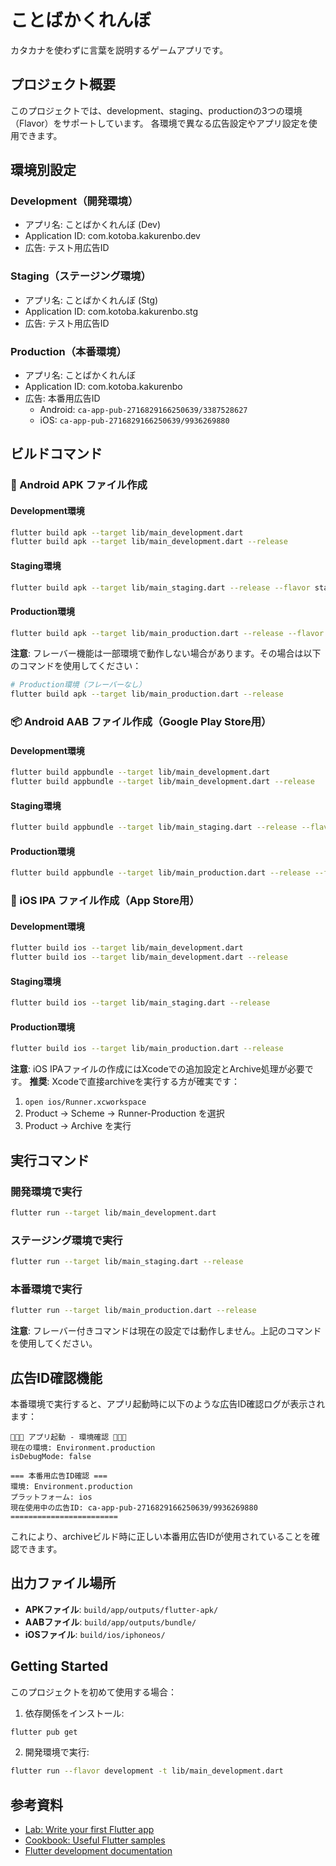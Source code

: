 # ことばかくれんぼ

カタカナを使わずに言葉を説明するゲームアプリです。

## プロジェクト概要

このプロジェクトでは、development、staging、productionの3つの環境（Flavor）をサポートしています。
各環境で異なる広告設定やアプリ設定を使用できます。

## 環境別設定

### Development（開発環境）
- アプリ名: ことばかくれんぼ (Dev)
- Application ID: com.kotoba.kakurenbo.dev
- 広告: テスト用広告ID

### Staging（ステージング環境）
- アプリ名: ことばかくれんぼ (Stg)
- Application ID: com.kotoba.kakurenbo.stg
- 広告: テスト用広告ID

### Production（本番環境）
- アプリ名: ことばかくれんぼ
- Application ID: com.kotoba.kakurenbo
- 広告: 本番用広告ID
  - Android: `ca-app-pub-2716829166250639/3387528627`
  - iOS: `ca-app-pub-2716829166250639/9936269880`

## ビルドコマンド

### 🤖 Android APK ファイル作成

#### Development環境
```bash
flutter build apk --target lib/main_development.dart
flutter build apk --target lib/main_development.dart --release
```

#### Staging環境
```bash
flutter build apk --target lib/main_staging.dart --release --flavor staging
```

#### Production環境
```bash
flutter build apk --target lib/main_production.dart --release --flavor production
```

**注意**: フレーバー機能は一部環境で動作しない場合があります。その場合は以下のコマンドを使用してください：
```bash
# Production環境（フレーバーなし）
flutter build apk --target lib/main_production.dart --release
```

### 📦 Android AAB ファイル作成（Google Play Store用）

#### Development環境
```bash
flutter build appbundle --target lib/main_development.dart
flutter build appbundle --target lib/main_development.dart --release
```

#### Staging環境
```bash
flutter build appbundle --target lib/main_staging.dart --release --flavor staging
```

#### Production環境
```bash
flutter build appbundle --target lib/main_production.dart --release --flavor production
```

### 🍎 iOS IPA ファイル作成（App Store用）

#### Development環境
```bash
flutter build ios --target lib/main_development.dart
flutter build ios --target lib/main_development.dart --release
```

#### Staging環境
```bash
flutter build ios --target lib/main_staging.dart --release
```

#### Production環境
```bash
flutter build ios --target lib/main_production.dart --release
```

**注意**: iOS IPAファイルの作成にはXcodeでの追加設定とArchive処理が必要です。
**推奨**: Xcodeで直接archiveを実行する方が確実です：
1. `open ios/Runner.xcworkspace`
2. Product → Scheme → Runner-Production を選択
3. Product → Archive を実行

## 実行コマンド

### 開発環境で実行
```bash
flutter run --target lib/main_development.dart
```

### ステージング環境で実行
```bash
flutter run --target lib/main_staging.dart --release
```

### 本番環境で実行
```bash
flutter run --target lib/main_production.dart --release
```

**注意**: フレーバー付きコマンドは現在の設定では動作しません。上記のコマンドを使用してください。

## 広告ID確認機能

本番環境で実行すると、アプリ起動時に以下のような広告ID確認ログが表示されます：

```
🚨🚨🚨 アプリ起動 - 環境確認 🚨🚨🚨
現在の環境: Environment.production
isDebugMode: false

=== 本番用広告ID確認 ===
環境: Environment.production
プラットフォーム: ios
現在使用中の広告ID: ca-app-pub-2716829166250639/9936269880
========================
```

これにより、archiveビルド時に正しい本番用広告IDが使用されていることを確認できます。

## 出力ファイル場所

- **APKファイル**: `build/app/outputs/flutter-apk/`
- **AABファイル**: `build/app/outputs/bundle/`
- **iOSファイル**: `build/ios/iphoneos/`

## Getting Started

このプロジェクトを初めて使用する場合：

1. 依存関係をインストール:
```bash
flutter pub get
```

2. 開発環境で実行:
```bash
flutter run --flavor development -t lib/main_development.dart
```

## 参考資料

- [Lab: Write your first Flutter app](https://docs.flutter.dev/get-started/codelab)
- [Cookbook: Useful Flutter samples](https://docs.flutter.dev/cookbook)
- [Flutter development documentation](https://docs.flutter.dev/)

